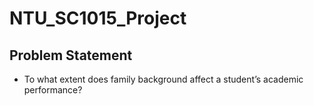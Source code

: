 # NTU_SC1015_Project

## Problem Statement
* To what extent does family background affect a student’s academic performance?